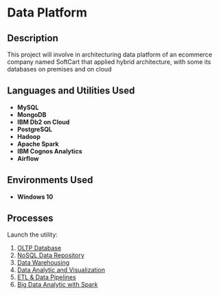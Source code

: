 <h1>Data Platform  </h1>

<h2>Description</h2>
This project will involve in architecturing data platform of an ecommerce company named SoftCart that applied hybrid architecture, with some its databases on premises and on cloud
<br />

<h2>Languages and Utilities Used</h2>

- <b>MySQL</b> 
- <b>MongoDB</b>
- <b>IBM Db2 on Cloud</b>
- <b>PostgreSQL</b>
- <b>Hadoop</b>   
- <b>Apache Spark</b>
- <b>IBM Cognos Analytics</b>  
- <b>Airflow</b>

<h2>Environments Used </h2>

- <b>Windows 10</b> 

<h2>Processes</h2>

Launch the utility: <br/>
1. [OLTP Database](https://github.com/afifsuwandi/softcartretailer_dataplatform/blob/main/OLTP%20Database)
2. [NoSQL Data Repository](https://github.com/afifsuwandi/softcartretailer_dataplatform/blob/main/NoSQL%20Data%20Repository)
3. [Data Warehousing](https://github.com/afifsuwandi/softcartretailer_dataplatform/blob/main/Data%20Warehousing)
4. [Data Analytic and Visualization](https://github.com/afifsuwandi/softcartretailer_dataplatform/blob/main/Data%20Analytic%20and%20Visualization)
5. [ETL & Data Pipelines](https://github.com/afifsuwandi/softcartretailer_dataplatform/blob/main/ETL%20%26%20Data%20Pipelines)
6. [Big Data Analytic with Spark](https://github.com/afifsuwandi/softcartretailer_dataplatform/blob/main/Big%20Data%20Analytic%20with%20Spark)

<!--
<img src="https://i.imgur.com/AeZkvFQ.png" height="80%" width="80%" alt="Disk Sanitization Steps"/>
</p>

 ```diff
- text in red
+ text in green
! text in orange
# text in gray
@@ text in purple (and bold)@@
```
--!>
